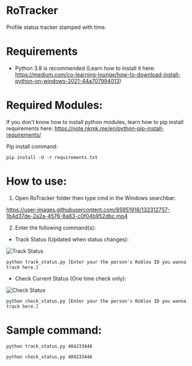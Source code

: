 # RoTracker
Profile status tracker stamped with time.
# Requirements
- Python 3.8 is recommended (Learn how to install it here: https://medium.com/co-learning-lounge/how-to-download-install-python-on-windows-2021-44a707994013)
# Required Modules:
If you don't know how to install python modules, learn how to pip install requirements here: https://note.nkmk.me/en/python-pip-install-requirements/

Pip install command:
```
pip install -U -r requirements.txt
```
# How to use:
1. Open RoTracker folder then type cmd in the Windows searchbar:



https://user-images.githubusercontent.com/85951918/132312757-1b4d37de-2a2a-4576-8a63-c0f04b952dbc.mp4



2. Enter the following command(s):
- Track Status (Updated when status changes):

![Track Status](https://i.gyazo.com/8083b3d1d4d64931ba1cc01d9874d4d0.png)

```
python track_status.py [Enter your the person's Roblox ID you wanna track here.]
```
- Check Current Status (One time check only):

![Check Status](https://i.gyazo.com/6af55d79710a4773e2d0d19cd0b60e1c.png)

```
python check_status.py [Enter your the person's Roblox ID you wanna track here.]
```
# Sample command:
```
python track_status.py 404233446
```
```
python check_status.py 404233446
```
